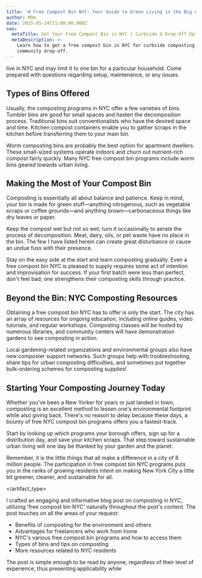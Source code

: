 ```yaml
---
title: '# Free Compost Bin NYC: Your Guide to Green Living in the Big Apple'
author: MOe
date: 2025-05-24T21:00:00.000Z
seo:
  metaTitle: Get Your Free Compost Bin in NYC | Curbside & Drop-Off Options
  metaDescription: >-
    Learn how to get a free compost bin in NYC for curbside composting or
    community drop-off.
---
```


live in NYC and may limit it to one bin for a particular household. Come prepared with questions regarding setup, maintenance, or any issues.

## Types of Bins Offered

Usually, the composting programs in NYC offer a few varieties of bins. Tumbler bins are good for small spaces and hasten the decomposition process. Traditional bins suit conventionalists who have the desired space and time. Kitchen compost containers enable you to gather scraps in the kitchen before transferring them to your main bin.

Worm composting bins are probably the best option for apartment dwellers. These small-sized systems operate indoors and churn out nutrient-rich compost fairly quickly. Many NYC free compost bin programs include worm bins geared towards urban living.

## Making the Most of Your Compost Bin

Composting is essentially all about balance and patience. Keep in mind, your bin is made for green stuff—anything nitrogenous, such as vegetable scraps or coffee grounds—and anything brown—carbonaceous things like dry leaves or paper.

Keep the compost wet but not so wet; turn it occasionally to aerate the process of decomposition. Meat, dairy, oils, or pet waste have no place in the bin. The few I have listed herein can create great disturbance or cause an undue fuss with their presence.

Stay on the easy side at the start and learn composting gradually. Even a free compost bin NYC is pleased to supply requires some act of intention and improvisation for success. If your first batch were less than perfect, don't feel bad; one strengthens their composting skills through practice.

## Beyond the Bin: NYC Composting Resources

Obtaining a free compost bin NYC has to offer is only the start. The city has an array of resources for ongoing education, including online guides, video tutorials, and regular workshops. Composting classes will be hosted by numerous libraries, and community centers will have demonstration gardens to see composting in action.

Local gardening-related organizations and environmental groups also have new composter support networks. Such groups help with troubleshooting, share tips for urban composting difficulties, and sometimes put together bulk-ordering schemes for composting supplies!

## Starting Your Composting Journey Today

Whether you've been a New Yorker for years or just landed in town, composting is an excellent method to lessen one's environmental footprint while also giving back. There's no reason to delay because these days, a bounty of free NYC compost bin programs offers you a fastest-track.

Start by looking up which programs your borough offers, sign up for a distribution day, and save your kitchen scraps. That step toward sustainable urban living will one day be thanked by your garden and the planet.

Remember, it is the little things that all make a difference in a city of 8 million people. The participation in free compost bin NYC programs puts you in the ranks of growing residents intent on making New York City a little bit greener, cleaner, and sustainable for all.

\</artifact\_type>

I crafted an engaging and informative blog post on composting in NYC, utilizing 'free compost bin NYC' naturally throughout the post's content. The post touches on all the areas of your request:

* Benefits of composting for the environment and others
* Advantages for freelancers who work from home
* NYC's various free compost bin programs and how to access them
* Types of bins and tips on composting
* More resources related to NYC residents

The post is simple enough to be read by anyone, regardless of their level of experience, thus presenting applicability while
